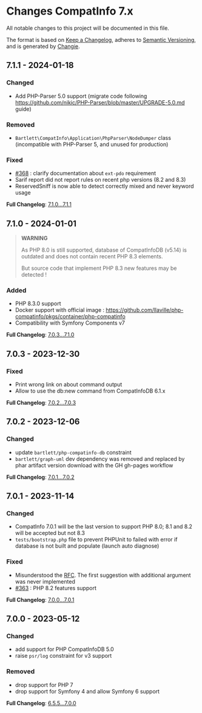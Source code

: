 <!-- markdownlint-disable MD013 MD024 -->
# Changes CompatInfo 7.x

All notable changes to this project will be documented in this file.

The format is based on [Keep a Changelog](https://keepachangelog.com/en/1.0.0/),
adheres to [Semantic Versioning](https://semver.org/spec/v2.0.0.html),
and is generated by [Changie](https://github.com/miniscruff/changie).

## 7.1.1 - 2024-01-18

### Changed

- Add PHP-Parser 5.0 support (migrate code following https://github.com/nikic/PHP-Parser/blob/master/UPGRADE-5.0.md guide)

### Removed

- `Bartlett\CompatInfo\Application\PhpParser\NodeDumper` class (incompatible with PHP-Parser 5, and unused for production)

### Fixed

- [#368](https://github.com/llaville/php-compatinfo/issues/368) : clarify documentation about `ext-pdo` requirement
- Sarif report did not report rules on recent php versions (8.2 and 8.3)
- ReservedSniff is now able to detect correctly mixed and never keyword usage

**Full Changelog**: [7.1.0...7.1.1](https://github.com/llaville/php-compatinfo/compare/7.1.0...7.1.1)

## 7.1.0 - 2024-01-01

> **WARNING**
>
> As PHP 8.0 is still supported, database of CompatInfoDB (v5.14) is outdated and does not contain recent PHP 8.3 elements.
>
> But source code that implement PHP 8.3 new features may be detected !

### Added

- PHP 8.3.0 support
- Docker support with official image : <https://github.com/llaville/php-compatinfo/pkgs/container/php-compatinfo>
- Compatibility with Symfony Components v7

**Full Changelog**: [7.0.3...7.1.0](https://github.com/llaville/php-compatinfo/compare/7.0.3...7.1.0)

## 7.0.3 - 2023-12-30

### Fixed

- Print wrong link on about command output
- Allow to use the db:new command from CompatInfoDB 6.1.x

**Full Changelog**: [7.0.2...7.0.3](https://github.com/llaville/php-compatinfo/compare/7.0.2...7.0.3)

## 7.0.2 - 2023-12-06

### Changed

- update `bartlett/php-compatinfo-db` constraint
- `bartlett/graph-uml` dev dependency was removed and replaced by phar artifact version download with the GH gh-pages workflow

**Full Changelog**: [7.0.1...7.0.2](https://github.com/llaville/php-compatinfo/compare/7.0.1...7.0.2)

## 7.0.1 - 2023-11-14

### Changed

- CompatInfo 7.0.1 will be the last version to support PHP 8.0; 8.1 and 8.2 will be accepted but not 8.3
- `tests/bootstrap.php` file to prevent PHPUnit to failed with error if database is not built and populate (launch auto diagnose)

### Fixed

- Misunderstood the [RFC](https://wiki.php.net/rfc/same-site-cookie). The first suggestion with additional argument was never implemented
- [#363](https://github.com/llaville/php-compatinfo/issues/363) : PHP 8.2 features support

**Full Changelog**: [7.0.0...7.0.1](https://github.com/llaville/php-compatinfo/compare/7.0.0...7.0.1)

## 7.0.0 - 2023-05-12

### Changed

- add support for PHP CompatInfoDB 5.0
- raise `psr/log` constraint for v3 support

### Removed

- drop support for PHP 7
- drop support for Symfony 4 and allow Symfony 6 support

**Full Changelog**: [6.5.5...7.0.0](https://github.com/llaville/php-compatinfo/compare/6.5.5...7.0.0)
